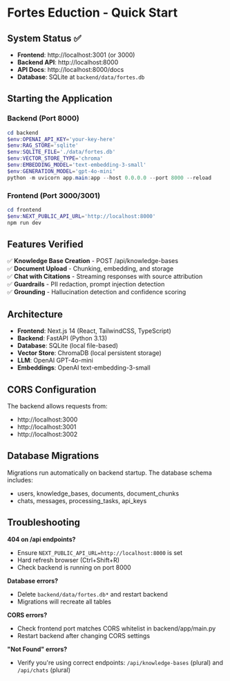 # Fortes Eduction - Quick Start

## System Status ✅

- **Frontend**: http://localhost:3001 (or 3000)
- **Backend API**: http://localhost:8000
- **API Docs**: http://localhost:8000/docs
- **Database**: SQLite at `backend/data/fortes.db`

## Starting the Application

### Backend (Port 8000)
```powershell
cd backend
$env:OPENAI_API_KEY='your-key-here'
$env:RAG_STORE='sqlite'
$env:SQLITE_FILE='./data/fortes.db'
$env:VECTOR_STORE_TYPE='chroma'
$env:EMBEDDING_MODEL='text-embedding-3-small'
$env:GENERATION_MODEL='gpt-4o-mini'
python -m uvicorn app.main:app --host 0.0.0.0 --port 8000 --reload
```

### Frontend (Port 3000/3001)
```powershell
cd frontend
$env:NEXT_PUBLIC_API_URL='http://localhost:8000'
npm run dev
```

## Features Verified

✅ **Knowledge Base Creation** - POST /api/knowledge-bases  
✅ **Document Upload** - Chunking, embedding, and storage  
✅ **Chat with Citations** - Streaming responses with source attribution  
✅ **Guardrails** - PII redaction, prompt injection detection  
✅ **Grounding** - Hallucination detection and confidence scoring  

## Architecture

- **Frontend**: Next.js 14 (React, TailwindCSS, TypeScript)
- **Backend**: FastAPI (Python 3.13)
- **Database**: SQLite (local file-based)
- **Vector Store**: ChromaDB (local persistent storage)
- **LLM**: OpenAI GPT-4o-mini
- **Embeddings**: OpenAI text-embedding-3-small

## CORS Configuration

The backend allows requests from:
- http://localhost:3000
- http://localhost:3001  
- http://localhost:3002

## Database Migrations

Migrations run automatically on backend startup. The database schema includes:
- users, knowledge_bases, documents, document_chunks
- chats, messages, processing_tasks, api_keys

## Troubleshooting

**404 on /api endpoints?**
- Ensure `NEXT_PUBLIC_API_URL=http://localhost:8000` is set
- Hard refresh browser (Ctrl+Shift+R)
- Check backend is running on port 8000

**Database errors?**
- Delete `backend/data/fortes.db*` and restart backend
- Migrations will recreate all tables

**CORS errors?**
- Check frontend port matches CORS whitelist in backend/app/main.py
- Restart backend after changing CORS settings

**"Not Found" errors?**
- Verify you're using correct endpoints: `/api/knowledge-bases` (plural) and `/api/chats` (plural)

